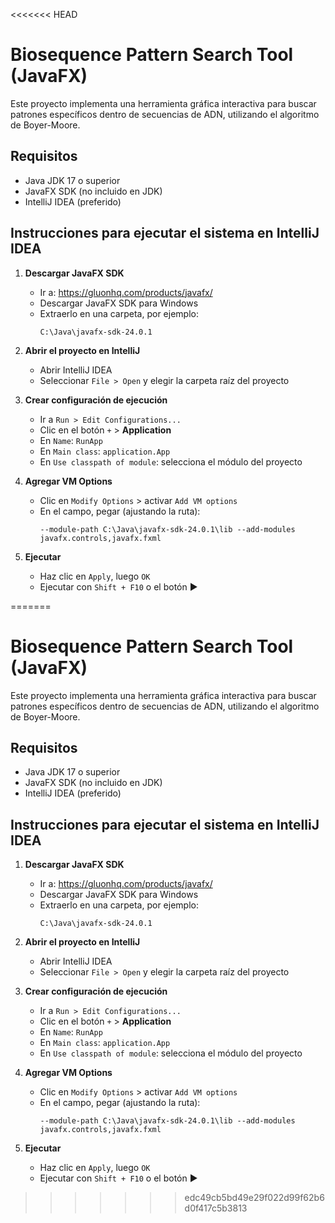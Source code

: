 <<<<<<< HEAD
# Biosequence Pattern Search Tool (JavaFX)

Este proyecto implementa una herramienta gráfica interactiva para buscar patrones específicos dentro de secuencias de ADN, utilizando el algoritmo de Boyer-Moore.

## Requisitos

- Java JDK 17 o superior
- JavaFX SDK (no incluido en JDK)
- IntelliJ IDEA (preferido)

## Instrucciones para ejecutar el sistema en IntelliJ IDEA

1. **Descargar JavaFX SDK**
   - Ir a: https://gluonhq.com/products/javafx/
   - Descargar JavaFX SDK para Windows
   - Extraerlo en una carpeta, por ejemplo:
     ```
     C:\Java\javafx-sdk-24.0.1
     ```

2. **Abrir el proyecto en IntelliJ**
   - Abrir IntelliJ IDEA
   - Seleccionar `File > Open` y elegir la carpeta raíz del proyecto

3. **Crear configuración de ejecución**
   - Ir a `Run > Edit Configurations...`
   - Clic en el botón `+` > **Application**
   - En `Name`: `RunApp`
   - En `Main class`: `application.App`
   - En `Use classpath of module`: selecciona el módulo del proyecto

4. **Agregar VM Options**
   - Clic en `Modify Options` > activar `Add VM options`
   - En el campo, pegar (ajustando la ruta):
     ```
     --module-path C:\Java\javafx-sdk-24.0.1\lib --add-modules javafx.controls,javafx.fxml
     ```

5. **Ejecutar**
   - Haz clic en `Apply`, luego `OK`
   - Ejecutar con `Shift + F10` o el botón ▶️


=======
# Biosequence Pattern Search Tool (JavaFX)

Este proyecto implementa una herramienta gráfica interactiva para buscar patrones específicos dentro de secuencias de ADN, utilizando el algoritmo de Boyer-Moore.

## Requisitos

- Java JDK 17 o superior
- JavaFX SDK (no incluido en JDK)
- IntelliJ IDEA (preferido)

## Instrucciones para ejecutar el sistema en IntelliJ IDEA

1. **Descargar JavaFX SDK**
   - Ir a: https://gluonhq.com/products/javafx/
   - Descargar JavaFX SDK para Windows
   - Extraerlo en una carpeta, por ejemplo:
     ```
     C:\Java\javafx-sdk-24.0.1
     ```

2. **Abrir el proyecto en IntelliJ**
   - Abrir IntelliJ IDEA
   - Seleccionar `File > Open` y elegir la carpeta raíz del proyecto

3. **Crear configuración de ejecución**
   - Ir a `Run > Edit Configurations...`
   - Clic en el botón `+` > **Application**
   - En `Name`: `RunApp`
   - En `Main class`: `application.App`
   - En `Use classpath of module`: selecciona el módulo del proyecto

4. **Agregar VM Options**
   - Clic en `Modify Options` > activar `Add VM options`
   - En el campo, pegar (ajustando la ruta):
     ```
     --module-path C:\Java\javafx-sdk-24.0.1\lib --add-modules javafx.controls,javafx.fxml
     ```

5. **Ejecutar**
   - Haz clic en `Apply`, luego `OK`
   - Ejecutar con `Shift + F10` o el botón ▶️


>>>>>>> edc49cb5bd49e29f022d99f62b6d0f417c5b3813
